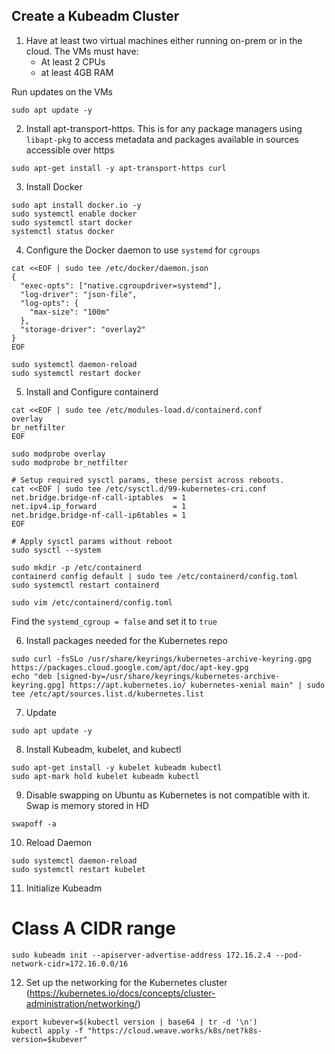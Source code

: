 ## Create a Kubeadm Cluster

1. Have at least two virtual machines either running on-prem or in the cloud. The VMs must have:
   - At least 2 CPUs
   - at least 4GB RAM

Run updates on the VMs

```
sudo apt update -y
```

2. Install apt-transport-https. This is for any package managers using `libapt-pkg` to access metadata and packages available in sources accessible over https

```
sudo apt-get install -y apt-transport-https curl
```

3. Install Docker

```
sudo apt install docker.io -y
sudo systemctl enable docker
sudo systemctl start docker
systemctl status docker
```

4. Configure the Docker daemon to use `systemd` for `cgroups`

```
cat <<EOF | sudo tee /etc/docker/daemon.json
{
  "exec-opts": ["native.cgroupdriver=systemd"],
  "log-driver": "json-file",
  "log-opts": {
    "max-size": "100m"
  },
  "storage-driver": "overlay2"
}
EOF
```

```
sudo systemctl daemon-reload
sudo systemctl restart docker
```

5. Install and Configure containerd

```
cat <<EOF | sudo tee /etc/modules-load.d/containerd.conf
overlay
br_netfilter
EOF

sudo modprobe overlay
sudo modprobe br_netfilter

# Setup required sysctl params, these persist across reboots.
cat <<EOF | sudo tee /etc/sysctl.d/99-kubernetes-cri.conf
net.bridge.bridge-nf-call-iptables  = 1
net.ipv4.ip_forward                 = 1
net.bridge.bridge-nf-call-ip6tables = 1
EOF

# Apply sysctl params without reboot
sudo sysctl --system
```

```
sudo mkdir -p /etc/containerd
containerd config default | sudo tee /etc/containerd/config.toml
sudo systemctl restart containerd
```

```
sudo vim /etc/containerd/config.toml
```


Find the `systemd_cgroup = false` and set it to `true`

6. Install packages needed for the Kubernetes repo

```
sudo curl -fsSLo /usr/share/keyrings/kubernetes-archive-keyring.gpg https://packages.cloud.google.com/apt/doc/apt-key.gpg
echo "deb [signed-by=/usr/share/keyrings/kubernetes-archive-keyring.gpg] https://apt.kubernetes.io/ kubernetes-xenial main" | sudo tee /etc/apt/sources.list.d/kubernetes.list
```

7. Update

```
sudo apt update -y
```

8. Install Kubeadm, kubelet, and kubectl

```
sudo apt-get install -y kubelet kubeadm kubectl
sudo apt-mark hold kubelet kubeadm kubectl
```

9. Disable swapping on Ubuntu as Kubernetes is not compatible with it. Swap is memory stored in HD

```
swapoff -a
```

10. Reload Daemon

```
sudo systemctl daemon-reload
sudo systemctl restart kubelet
```

11. Initialize Kubeadm
# Class A CIDR range

```
sudo kubeadm init --apiserver-advertise-address 172.16.2.4 --pod-network-cidr=172.16.0.0/16
```

12. Set up the networking for the Kubernetes cluster (https://kubernetes.io/docs/concepts/cluster-administration/networking/)

```
export kubever=$(kubectl version | base64 | tr -d '\n')
kubectl apply -f "https://cloud.weave.works/k8s/net?k8s-version=$kubever"
```